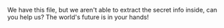 We have this file, but we aren't able to extract the secret info inside, can you help us? The world's future is in your hands!